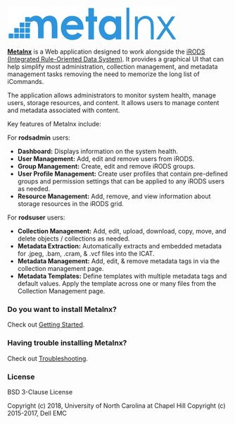 ![Metalnx Logo](https://github.com/Metalnx/metalnx-web/blob/revision1/docs/IMAGES/mlx_logo_blue.png)

[**Metalnx**](https://metalnx.github.io/) is a Web application designed to work alongside the [iRODS (Integrated Rule-Oriented Data System)](https://irods.org/). It provides a graphical UI that can help simplify most administration, collection management, and metadata management tasks removing the need to memorize the long list of iCommands.

The application allows administrators to monitor system health, manage users, storage resources, and content.  It allows users to manage content and metadata associated with content.

Key features of Metalnx include:

For **rodsadmin** users:

- **Dashboard:** Displays information on the system health.
- **User Management:** Add, edit and remove users from iRODS. 
- **Group Management:** Create, edit and remove iRODS groups.
- **User Profile Management:** Create user profiles that contain pre-defined groups and permission settings that can be applied to any iRODS users as needed.  
- **Resource Management:** Add, remove, and view information about storage resources in the iRODS grid.   

For **rodsuser** users:

- **Collection Management:** Add, edit, upload, download, copy, move, and delete objects / collections as needed.
- **Metadata Extraction:** Automatically extracts and embedded metadata for .jpeg, .bam, .cram, & .vcf files into the ICAT.
- **Metadata Management:** Add, edit, & remove metadata tags in via the collection management page.
- **Metadata Templates:** Define templates with multiple metadata tags and default values.  Apply the template across one or many files from the Collection Management page.

### Do you want to install Metalnx?
Check out [Getting Started](https://github.com/Metalnx/metalnx-web/wiki/Getting-Started).

### Having trouble installing Metalnx?
Check out [Troubleshooting](https://github.com/Metalnx/metalnx-web/wiki/Troubleshooting).

### License

BSD 3-Clause License

Copyright (c) 2018, University of North Carolina at Chapel Hill
Copyright (c) 2015-2017, Dell EMC
